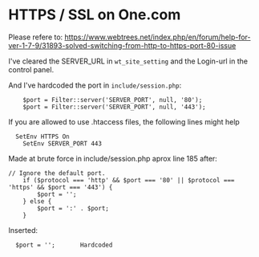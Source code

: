 # HTTPS / SSL on One.com

Please refere to: 
https://www.webtrees.net/index.php/en/forum/help-for-ver-1-7-9/31893-solved-switching-from-http-to-https-port-80-issue

I've cleared the SERVER_URL in `wt_site_setting` and the Login-url in the control panel.

And I've hardcoded the port in `include/session.php`:
```
	$port = Filter::server('SERVER_PORT', null, '80');
	$port = Filter::server('SERVER_PORT', null, '443');
```

If you are allowed to use .htaccess files, the following lines might help
```
  SetEnv HTTPS On
	SetEnv SERVER_PORT 443
```

Made at brute force in include/session.php aprox line 185 after:
```
// Ignore the default port.
	if ($protocol === 'http' && $port === '80' || $protocol === 'https' && $port === '443') {
		$port = '';
	} else {
		$port = ':' . $port;
	}
```
Inserted:
```
  $port = '';		Hardcoded
```
